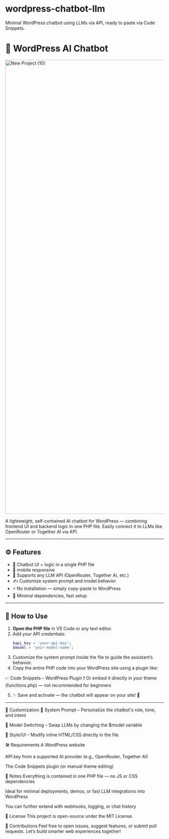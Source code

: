 # wordpress-chatbot-llm
Minimal WordPress chatbot using LLMs via API, ready to paste via Code Snippets.
# 🧠 WordPress AI Chatbot 


<img width="2560" height="1440" alt="New Project (10)" src="https://github.com/user-attachments/assets/0e45e1da-d780-4873-8501-a6224d4f9d24" />


A lightweight, self-contained AI chatbot for WordPress — combining frontend UI and backend logic in one PHP file. Easily connect it to LLMs like OpenRouter or Together AI via API.

---

## ⚙️ Features

- 💬 Chatbot UI + logic in a single PHP file
- 📱 mobile responsive 
- 🧠 Supports any LLM API (OpenRouter, Together AI, etc.)
- ✍️ Customize system prompt and model behavior
- ⚡ No installation — simply copy-paste to WordPress
- 🧩 Minimal dependencies, fast setup

---

## 🚀 How to Use

1. **Open the PHP file** in VS Code or any text editor.
2. Add your API credentials:
   ```php
   $api_key = 'your-api-key';
   $model = 'your-model-name';

  3. Customize the system prompt inside the file to guide the assistant’s behavior.
  4. Copy the entire PHP code into your WordPress site using a plugin like:

✅ Code Snippets – WordPress Plugin
❗ Or embed it directly in your theme (functions.php) — not recommended for beginners

5. ✨ Save and activate — the chatbot will appear on your site! 🥳

--------------------------------------------------------------

🧩 Customization
🔧 System Prompt – Personalize the chatbot's role, tone, and intent

🔄 Model Switching – Swap LLMs by changing the $model variable

🎨 Style/UI – Modify inline HTML/CSS directly in the file

🛠 Requirements
A WordPress website

API key from a supported AI provider (e.g., OpenRouter, Together AI)

The Code Snippets plugin (or manual theme editing)

📌 Notes
Everything is contained in one PHP file — no JS or CSS dependencies

Ideal for minimal deployments, demos, or fast LLM integrations into WordPress

You can further extend with webhooks, logging, or chat history

📜 License
This project is open-source under the MIT License.

🤝 Contributions
Feel free to open issues, suggest features, or submit pull requests. Let’s build smarter web experiences together!


